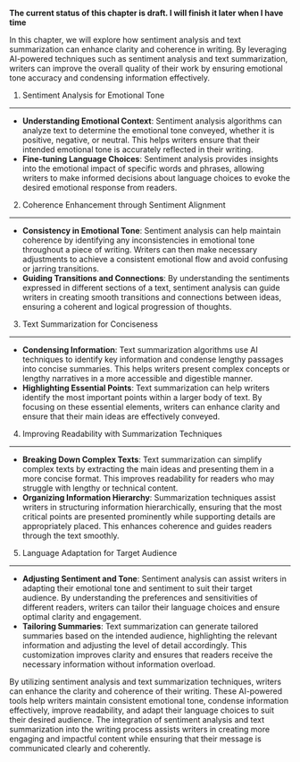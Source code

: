 **The current status of this chapter is draft. I will finish it later when I have time**

In this chapter, we will explore how sentiment analysis and text summarization can enhance clarity and coherence in writing. By leveraging AI-powered techniques such as sentiment analysis and text summarization, writers can improve the overall quality of their work by ensuring emotional tone accuracy and condensing information effectively.

1. Sentiment Analysis for Emotional Tone
----------------------------------------

* **Understanding Emotional Context**: Sentiment analysis algorithms can analyze text to determine the emotional tone conveyed, whether it is positive, negative, or neutral. This helps writers ensure that their intended emotional tone is accurately reflected in their writing.
* **Fine-tuning Language Choices**: Sentiment analysis provides insights into the emotional impact of specific words and phrases, allowing writers to make informed decisions about language choices to evoke the desired emotional response from readers.

2. Coherence Enhancement through Sentiment Alignment
----------------------------------------------------

* **Consistency in Emotional Tone**: Sentiment analysis can help maintain coherence by identifying any inconsistencies in emotional tone throughout a piece of writing. Writers can then make necessary adjustments to achieve a consistent emotional flow and avoid confusing or jarring transitions.
* **Guiding Transitions and Connections**: By understanding the sentiments expressed in different sections of a text, sentiment analysis can guide writers in creating smooth transitions and connections between ideas, ensuring a coherent and logical progression of thoughts.

3. Text Summarization for Conciseness
-------------------------------------

* **Condensing Information**: Text summarization algorithms use AI techniques to identify key information and condense lengthy passages into concise summaries. This helps writers present complex concepts or lengthy narratives in a more accessible and digestible manner.
* **Highlighting Essential Points**: Text summarization can help writers identify the most important points within a larger body of text. By focusing on these essential elements, writers can enhance clarity and ensure that their main ideas are effectively conveyed.

4. Improving Readability with Summarization Techniques
------------------------------------------------------

* **Breaking Down Complex Texts**: Text summarization can simplify complex texts by extracting the main ideas and presenting them in a more concise format. This improves readability for readers who may struggle with lengthy or technical content.
* **Organizing Information Hierarchy**: Summarization techniques assist writers in structuring information hierarchically, ensuring that the most critical points are presented prominently while supporting details are appropriately placed. This enhances coherence and guides readers through the text smoothly.

5. Language Adaptation for Target Audience
------------------------------------------

* **Adjusting Sentiment and Tone**: Sentiment analysis can assist writers in adapting their emotional tone and sentiment to suit their target audience. By understanding the preferences and sensitivities of different readers, writers can tailor their language choices and ensure optimal clarity and engagement.
* **Tailoring Summaries**: Text summarization can generate tailored summaries based on the intended audience, highlighting the relevant information and adjusting the level of detail accordingly. This customization improves clarity and ensures that readers receive the necessary information without information overload.

By utilizing sentiment analysis and text summarization techniques, writers can enhance the clarity and coherence of their writing. These AI-powered tools help writers maintain consistent emotional tone, condense information effectively, improve readability, and adapt their language choices to suit their desired audience. The integration of sentiment analysis and text summarization into the writing process assists writers in creating more engaging and impactful content while ensuring that their message is communicated clearly and coherently.
